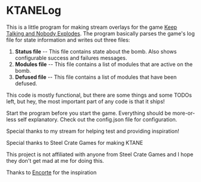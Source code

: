 # KTANELog

This is a little program for making stream overlays for the game [Keep Talking and Nobody Explodes](http://www.keeptalkinggame.com/).  The program basically parses the game's log file for state information and writes out three files:

1. **Status file** -- This file contains state about the bomb.  Also shows configurable success and failures messages.
2. **Modules file** -- This file contains a list of modules that are active on the bomb.
3. **Defused file** -- This file contains a list of modules that have been defused.

This code is mostly functional, but there are some things and some TODOs left, but hey, the most important part of any code is that it ships!

Start the program before you start the game.  Everything should be more-or-less self explanatory.  Check out the config.json file for configuration.

Special thanks to my stream for helping test and providing inspiration!

Special thanks to Steel Crate Games for making KTANE


This project is not affiliated with anyone from Steel Crate Games and I hope they don't get mad at me for doing this.


Thanks to [Encorte](http://www.twitch.tv/encorte/) for the inspiration
